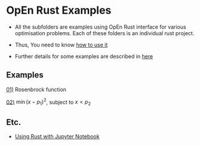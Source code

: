 # OpEn Rust Examples

- All the subfolders are examples using OpEn Rust interface for various optimisation problems. Each of these folders is an individual rust project.

- Thus, You need to know [how to use it](https://github.com/inmo-jang/optimisation_tutorial/blob/master/tools_examples/OpEn/examples_rust/How_to_use_rust.md)

- Further details for some examples are described in [here](https://github.com/inmo-jang/optimisation_tutorial/blob/master/tools_examples/OpEn/examples_rust/OpEn_Rust_example.ipynb)

## Examples

[01)](https://github.com/inmo-jang/optimisation_tutorial/tree/master/tools_examples/OpEn/examples_rust/example_rosenbrock) Rosenbrock function

[02)](https://github.com/inmo-jang/optimisation_tutorial/tree/master/tools_examples/OpEn/examples_rust/example_02) $\min (x-p_1)^2$, subject to $x < p_2$


## Etc.

- [Using Rust with Jupyter Notebook](https://github.com/google/evcxr/tree/master/evcxr_jupyter) 
